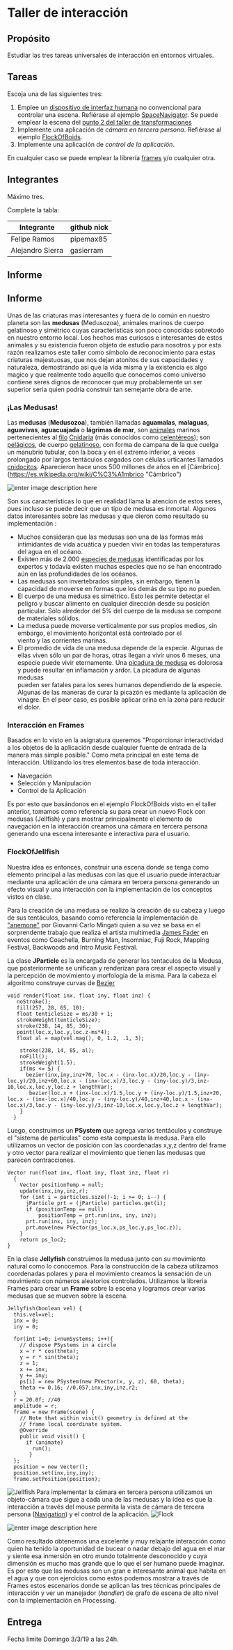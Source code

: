 # Taller de interacción

## Propósito

Estudiar las tres tareas universales de interacción en entornos virtuales.

## Tareas

Escoja una de las siguientes tres:

1. Emplee un [dispositivo de interfaz humana](https://en.wikipedia.org/wiki/Human_interface_device) no convencional para controlar una escena. Refiérase al ejemplo [SpaceNavigator](https://github.com/VisualComputing/frames/tree/master/examples/basics/SpaceNavigator). Se puede emplear la escena del [punto 2 del taller de transformaciones](https://github.com/VisualComputing/Transformations_ws)
2. Implemente una aplicación de _cámara en tercera persona_. Refiérase al ejemplo [FlockOfBoids](https://github.com/VisualComputing/frames/tree/master/examples/demos/FlockOfBoids).
3. Implemente una aplicación de _control de la aplicación_.

En cualquier caso se puede emplear la librería [frames](https://github.com/VisualComputing/frames) y/o cualquier otra.

## Integrantes

Máximo tres.

Complete la tabla:

| Integrante | github nick |
|------------|-------------|
|Felipe Ramos        | pipemax85 |
|Alejandro Sierra        | gasierram |

## Informe

## Informe

Unas de las criaturas mas interesantes y fuera de lo común en nuestro planeta son las **medusas** (Medusozoa), animales marinos de cuerpo gelatinoso y simétrico cuyas características son poco conocidas sobretodo en nuestro entorno local. 
Los hechos mas curiosos e interesantes de estos animales y su existencia fueron objeto de estudio para nosotros y por esta razón realizamos este taller como símbolo de reconocimiento para estas criaturas majestuosas, que nos dejan atonitos de sus capacidades y naturaleza, demostrando asi que la vida misma y la existencia es algo magico y que realmente todo aquello que conocemos como universo contiene seres dignos de reconocer que muy probablemente un ser superior seria quien podria construir tan semejante obra de arte.  


### ¡Las Medusas!

Las **medusas** (**Medusozoa**), también llamadas **aguamalas**, **malaguas**, **aguavivas**, **aguacuajada** o **lágrimas de mar**, son [animales](https://es.wikipedia.org/wiki/Animal "Animal") marinos pertenecientes al [filo](https://es.wikipedia.org/wiki/Filo "Filo")  [Cnidaria](https://es.wikipedia.org/wiki/Cnidaria "Cnidaria") (más conocidos como [celentéreos](https://es.wikipedia.org/wiki/Celent%C3%A9reos "Celentéreos")); son [pelágicos](https://es.wikipedia.org/wiki/Pel%C3%A1gico "Pelágico"), de cuerpo [gelatinoso](https://es.wikipedia.org/wiki/Gelatina "Gelatina"), con forma de campana de la que cuelga un manubrio tubular, con la boca y en el extremo inferior, a veces prolongado por largos tentáculos cargados con células urticantes llamados [cnidocitos](https://es.wikipedia.org/wiki/Cnidocito "Cnidocito"). Aparecieron hace unos 500 millones de años en el [Cámbrico].
(https://es.wikipedia.org/wiki/C%C3%A1mbrico "Cámbrico")

![enter image description here](https://static3.larioja.com/www/multimedia/201708/22/media/cortadas/medusas-kcyB--624x385@La%20Rioja.jpg)

Son sus características lo que en realidad llama la atencion de estos seres, pues incluso se puede decir que un tipo de medusa es inmortal. 
Algunos datos interesantes sobre las medusas y que dieron como resultado su implementación :

  - Muchos consideran que las medusas son una de las formas más intimidantes de vida acuática y pueden vivir en todas las temperaturas del agua en el    océano.
- Existen más de 2.000  [especies de    medusas](http://www.medusapedia.com/especies-medusas/ "Especies de   
   medusas") identificadas por los expertos y todavía existen muchas especies que no se han encontrado aún en las profundidades de los océanos.
- Las medusas son invertebrados simples, sin embargo, tienen la    capacidad de moverse en formas que los demás de su tipo no pueden.
- El cuerpo de una medusa es simétrico. Esto les permite detectar el    peligro y buscar alimento en cualquier dirección desde su posición particular.
         Sólo alrededor del 5% del cuerpo de la medusa se compone de    materiales sólidos.
- La medusa puede moverse verticalmente por sus propios medios, sin    embargo, el movimiento horizontal está controlado por el   
   viento y las    corrientes marinas.
- El promedio de vida de una medusa depende de la especie. Algunas de    ellas viven sólo un par de horas, otras llegan a vivir 
   unos 6 meses,    una especie puede vivir eternamente.
         Una  [picadura de    medusa](http://www.medusapedia.com/picaduras-medusas-toxicidad-tratamiento/
   "Picaduras de medusas, toxicidad y tratamiento")  es dolorosa y puede
   resultar en inflamación y ardor. La picadura de algunas medusas      
   pueden ser fatales para los seres humanos dependiendo de la especie. 
   Algunas de las maneras de curar la picazón es mediante la aplicación 
   de vinagre. En el peor caso, es posible aplicar orina en la zona para
   reducir el dolor.

### Interacción en Frames 
Basados en lo visto en la asignatura queremos "Proporcionar interactividad a los objetos de la aplicación desde cualquier fuente de entrada de la manera más simple posible." Como meta principal en este tema de Interacción. Utilizando los tres elementos base de toda interacción. 

 - Navegación  
 - Selección y Manipulación
 -  Control de la Aplicación

Es por esto que basándonos en el ejemplo FlockOfBoids visto en el taller anterior, tomamos como referencia su para crear un nuevo Flock con medusas (Jellfish) y para mostrar principalmente el elemento de navegación en la interacción creamos una cámara en tercera persona generando una escena interesante e interactiva para el usuario. 

### FlockOfJellfish
Nuestra idea es entonces, construir una escena donde se tenga como elemento principal a las medusas con las que el usuario puede interactuar mediante una aplicación de una cámara en tercera persona generando un efecto visual y una interacción con la implementación de los conceptos vistos en clase. 

Para la creación de una medusa se realizo la creación de su cabeza y luego de sus tentáculos, basando como referencia la implementación de ["anemone"]( http://www.openprocessing.org/visuals/?visualID=1439
) por Giovanni Carlo Mingati quien a su vez se basa en el sorprendente trabajo que realiza el artista multimedia [James Fader](https://vjfader.com/about/) en eventos como Coachella, Burning Man, Insomniac, Fuji Rock, Mapping Festival, Backwoods and Intro Music Festival.

La clase **JParticle** es la encargada de generar los tentaculos de la Medusa, que posteriormente se unifican y renderizan para crear el aspecto visual y la percepción de movimiento y morfología de la misma. Para la cabeza el algoritmo construye curvas de [Bezier](https://es.wikipedia.org/wiki/Curva_de_B%C3%A9zier)

 

    void render(float inx, float iny, float inz) { 
       noStroke(); 
       fill(257, 28, 65, 10);
       float tenticleSize = ms/30 + 1; 
       strokeWeight(tenticleSize);
       stroke(238, 14, 85, 30); 
       point(loc.x,loc.y,loc.z-ms*4); 
       float al = map(vel.mag(), 0, 1.2, .1, 3); 

	    stroke(238, 14, 85, al); 
	    noFill();
	    strokeWeight(1.5);
	    if(ms <= 5) {
	      bezier(inx,iny,inz+70, loc.x - (inx-loc.x)/20,loc.y - (iny-loc.y)/20,inz+60,loc.x - (inx-loc.x)/3,loc.y - (iny-loc.y)/3,inz-10,loc.x,loc.y,loc.z + lengthVar);
	       bezier(loc.x + (inx-loc.x)/1.5,loc.y + (iny-loc.y)/1.5,inz+20, loc.x - (inx-loc.x)/40,loc.y - (iny-loc.y)/40,inz+40,loc.x - (inx-loc.x)/3,loc.y - (iny-loc.y)/3,inz-10,loc.x,loc.y,loc.z + lengthVar);
	    }
      } 
Luego, construimos un **PSystem** que agrega varios tentáculos y construye el "sistema de partículas" como esta compuesta la medusa. Para ello utilizamos un vector de posición con las coordenadas x,y,z dentro del frame y otro vector para realizar el movimiento que tienen las medusas que parecen contracciones. 

    Vector run(float inx, float iny, float inz, float r) 
      { 
        Vector positionTemp = null;
        update(inx,iny,inz,r);     
        for (int i = particles.size()-1; i >= 0; i--) {         
          jParticle prt = (jParticle) particles.get(i); 
          if (positionTemp == null)
              positionTemp = prt.run(inx, iny, inz); 
          prt.run(inx, iny, inz); 
          prt.move(new PVector(ps_loc.x,ps_loc.y,ps_loc.z));  
        }
        return ps_loc2;
    }

En la clase **Jellyfish** construimos la medusa junto con su movimiento natural como lo conocemos. Para la construcción de la cabeza utilizamos coordenadas polares y para el movimiento creamos la sensación de un movimiento con números aleatorios controlados. Utilizamos la libreria Frames para crear un **Frame** sobre la escena y logramos crear varias medusas que se mueven sobre la escena. 

    Jellyfish(boolean vel) {
      this.vel=vel;
      inx = 0; 
      iny = 0; 
      
      for(int i=0; i<numSystems; i++){ 
        // dispose PSystems in a circle 
        x = r * cos(theta); 
        y = r * sin(theta); 
        z = 1;
        x += inx; 
        y += iny;       
        ps[i] = new PSystem(new PVector(x, y, z), 60, theta);  
        theta += 0.16; //0.057,inx,iny,inz,r2;
      } 
      r = 20.0f; //40
      amplitude = r; 
      frame = new Frame(scene) {
        // Note that within visit() geometry is defined at the
        // frame local coordinate system.
        @Override
        public void visit() {
          if (animate)
            run();
           }    
      };
      position = new Vector();
      position.set(inx,iny,iny);
      frame.setPosition(position);
![Jellfish](https://lh3.googleusercontent.com/lEIPOJvFw3FY_sAMqvWx8kVH51acHMOIQDCPedVY_h9jBGJEj9s_m_MPPqj_4dhfvfRkz5bX1SS1 "Jellfish")
Para implementar la cámara en tercera persona utilizamos un objeto-cámara que sigue a cada una de las medusas y la idea es que la interacción a través del mouse permita la vista de cámara de tercera persona ([Navigation](https://visualcomputing.github.io/Interaction/)) y el control de la aplicación.
![Flock](https://lh3.googleusercontent.com/HpGL-TdiNnSf_ojQErXRCRw0paPG7R9ezUzyThqk4Th2U-nJQrPEApjFz2nRADcyrAe7LZHSD1Hp "FlockOfJellfish")  


![enter image description here](https://lh3.googleusercontent.com/8ue9BaOlyAfy2lBn2NS5eynVQDmEFo6FGrFZD2KUXdrwMlVEG7M5QPxknwSV4R9vML0oScYmWLxS "third")

Como resultado obtenemos una excelente y muy relajante interacción como quien ha tenido la oportunidad de bucear o nadar debajo del agua en el mar y siente esa inmersión en otro mundo totalmente desconocido y cuya dimensión es mucho mas grande que lo que el ser humano puede imaginar. Es por esto que las medusas son un gran e interesante animal que habita en el agua y que con ejercicios como estos podemos mostrar a través de Frames estos escenarios donde se aplican las tres técnicas principales de interacción y ver un manejador (*handler*)  de grafo de escena de alto nivel con la implementación en Processing.  
## Entrega

Fecha límite Domingo 3/3/19 a las 24h.
